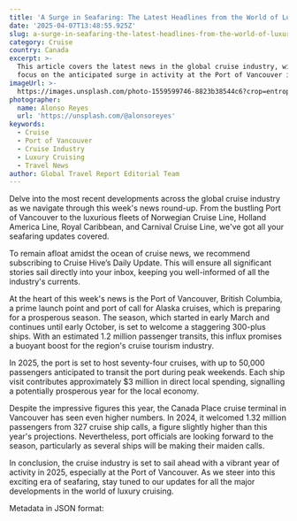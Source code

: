 ```yaml
---
title: 'A Surge in Seafaring: The Latest Headlines from the World of Luxury Cruising'
date: '2025-04-07T13:48:55.925Z'
slug: a-surge-in-seafaring-the-latest-headlines-from-the-world-of-luxury-cruising
category: Cruise
country: Canada
excerpt: >-
  This article covers the latest news in the global cruise industry, with a
  focus on the anticipated surge in activity at the Port of Vancouver in 2025.
imageUrl: >-
  https://images.unsplash.com/photo-1559599746-8823b38544c6?crop=entropy&cs=tinysrgb&fit=max&fm=jpg&ixid=M3w3Mzk5OTB8MHwxfHNlYXJjaHwxfHxDcnVpc2V8ZW58MHwwfHx8MTc0NjI3NDU4Mnww&ixlib=rb-4.0.3&q=80&w=1080
photographer:
  name: Alonso Reyes
  url: 'https://unsplash.com/@alonsoreyes'
keywords:
  - Cruise
  - Port of Vancouver
  - Cruise Industry
  - Luxury Cruising
  - Travel News
author: Global Travel Report Editorial Team
---
```

Delve into the most recent developments across the global cruise industry as we navigate through this week's news round-up. From the bustling Port of Vancouver to the luxurious fleets of Norwegian Cruise Line, Holland America Line, Royal Caribbean, and Carnival Cruise Line, we've got all your seafaring updates covered. 

To remain afloat amidst the ocean of cruise news, we recommend subscribing to Cruise Hive’s Daily Update. This will ensure all significant stories sail directly into your inbox, keeping you well-informed of all the industry's currents.

At the heart of this week's news is the Port of Vancouver, British Columbia, a prime launch point and port of call for Alaska cruises, which is preparing for a prosperous season. The season, which started in early March and continues until early October, is set to welcome a staggering 300-plus ships. With an estimated 1.2 million passenger transits, this influx promises a buoyant boost for the region's cruise tourism industry.

In 2025, the port is set to host seventy-four cruises, with up to 50,000 passengers anticipated to transit the port during peak weekends. Each ship visit contributes approximately $3 million in direct local spending, signalling a potentially prosperous year for the local economy. 

Despite the impressive figures this year, the Canada Place cruise terminal in Vancouver has seen even higher numbers. In 2024, it welcomed 1.32 million passengers from 327 cruise ship calls, a figure slightly higher than this year's projections. Nevertheless, port officials are looking forward to the season, particularly as several ships will be making their maiden calls.

In conclusion, the cruise industry is set to sail ahead with a vibrant year of activity in 2025, especially at the Port of Vancouver. As we steer into this exciting era of seafaring, stay tuned to our updates for all the major developments in the world of luxury cruising.

Metadata in JSON format:
